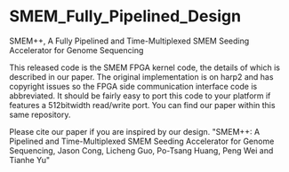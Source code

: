 # SMEM_Fully_Pipelined_Design
SMEM++, A Fully Pipelined and Time-Multiplexed SMEM Seeding Accelerator for Genome Sequencing

This released code is the SMEM FPGA kernel code, the details of which is described in our paper. The original implementation is on harp2 and has copyright issues so the FPGA side communication interface code is abbreviated. It should be fairly easy to port this code to your platform if features a 512bitwidth read/write port.
You can find our paper within this same repository. 

Please cite our paper if you are inspired by our design.
"SMEM++: A Pipelined and Time-Multiplexed SMEM Seeding Accelerator for Genome Sequencing, Jason Cong, Licheng Guo, Po-Tsang Huang, Peng Wei and Tianhe Yu"
